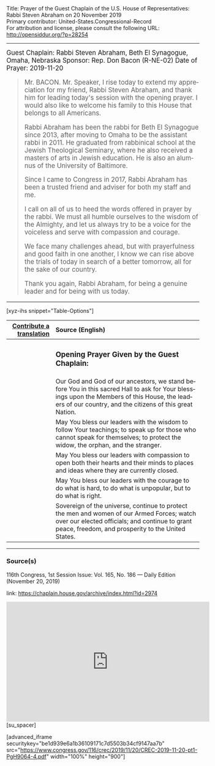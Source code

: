 <html>
<head></head>
<body>
Title: Prayer of the Guest Chaplain of the U.S. House of Representatives: Rabbi Steven Abraham on 20 November 2019<br />
Primary contributor: United-States.Congressional-Record<br />
For attribution and license, please consult the following URL: <a href="http://opensiddur.org/?p=28254">http://opensiddur.org/?p=28254</a>
<p />
<hr />

<div class="english" lang="en" style="font-size:1.2em;">
Guest Chaplain: Rabbi Steven Abraham, Beth El Synagogue, Omaha, Nebraska
Sponsor: Rep. Don Bacon (R-NE-02)
Date of Prayer: 2019-11-20

<blockquote>
Mr. BACON. Mr. Speaker, I rise today to extend my appreciation for my friend, Rabbi Steven Abraham, and thank him for leading today's session with the opening prayer. I would also like to welcome his family to this House that belongs to all Americans.

Rabbi Abraham has been the rabbi for Beth El Synagogue since 2013, after moving to Omaha to be the assistant rabbi in 2011. He graduated from rabbinical school at the Jewish Theological Seminary, where he also received a masters of arts in Jewish education. He is also an alumnus of the University of Baltimore.

Since I came to Congress in 2017, Rabbi Abraham has been a trusted friend and adviser for both my staff and me.

I call on all of us to heed the words offered in prayer by the rabbi. We must all humble ourselves to the wisdom of the Almighty, and let us always try to be a voice for the voiceless and serve with compassion and courage.

We face many challenges ahead, but with prayerfulness and good faith in one another, I know we can rise above the trials of today in search of a better tomorrow, all for the sake of our country.

Thank you again, Rabbi Abraham, for being a genuine leader and for being with us today.
</blockquote>
</div>

<hr />

[xyz-ihs snippet="Table-Options"]<table style="margin-left: auto; margin-right: auto;" class="draggable">
<thead><tr><th id="x" style="text-align: right;"><a href="/contributing/upload/">Contribute a translation</a></th><th style="text-align: left;">Source (English)</th></tr></thead>
<tbody>
<tr><td style="vertical-align:top;">
<div class="liturgy" lang="he">

</span></div></td>
 
<td style="vertical-align:top;">
<div class="english" lang="en">
<h3>Opening Prayer Given by the Guest Chaplain:</h3>
</div></td></tr>

<tr><td style="vertical-align:top;">
<div class="liturgy" lang="he">

</span></div></td>
 
<td style="vertical-align:top;">
<div class="english" lang="en">
Our God and God of our ancestors, 
we stand before You in this sacred Hall 
to ask for Your blessings 
upon the Members of this House, 
the leaders of our country, 
and the citizens of this great Nation.
</div></td></tr>


<tr><td style="vertical-align:top;">
<div class="liturgy" lang="he">

</span></div></td>
 
<td style="vertical-align:top;">
<div class="english" lang="en">
May You bless our leaders 
with the wisdom to follow Your teachings; 
to speak up for those who cannot speak for themselves;
to protect the widow, the orphan, and the stranger.
</div></td></tr>


<tr><td style="vertical-align:top;">
<div class="liturgy" lang="he">

</span></div></td>
 
<td style="vertical-align:top;">
<div class="english" lang="en">
May You bless our leaders 
with compassion 
to open both their hearts and their minds 
to places and ideas where they are currently closed.
</div></td></tr>


<tr><td style="vertical-align:top;">
<div class="liturgy" lang="he">

</span></div></td>
 
<td style="vertical-align:top;">
<div class="english" lang="en">
May You bless our leaders 
with the courage to do what is hard, 
to do what is unpopular, 
but to do what is right.
</div></td></tr>


<tr><td style="vertical-align:top;">
<div class="liturgy" lang="he">

</span></div></td>
 
<td style="vertical-align:top;">
<div class="english" lang="en">
Sovereign of the universe, 
continue to protect 
the men and women of our Armed Forces; 
watch over our elected officials; 
and continue to grant peace, freedom, and prosperity 
to the United States.
</div></td></tr>
</tbody></table>

<hr />

<h3>Source(s)</h3>

116th Congress, 1st Session
Issue: Vol. 165, No. 186 — Daily Edition (November 20, 2019)

link: <a href="https://chaplain.house.gov/archive/index.html?id=2974">https://chaplain.house.gov/archive/index.html?id=2974</a>

<iframe width=530 height=312 src='https://www.c-span.org/video/standalone/?c4832045/user-clip-rabbi-steven-abraham-beth-el-synagogue-omaha-nebraska' allowfullscreen='allowfullscreen' frameborder=0></iframe>[su_spacer]

[advanced_iframe securitykey="be1d939e6a1b36109171c7d5503b34cf9147aa7b" src="https://www.congress.gov/116/crec/2019/11/20/CREC-2019-11-20-pt1-PgH9064-4.pdf" width="100%" height="900"]
</body>
</html>